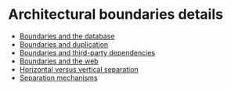 <!-- generated by markdown-notes-tree -->

# Architectural boundaries details

<!-- optional markdown-notes-tree directory description starts here -->

<!-- optional markdown-notes-tree directory description ends here -->

-   [Boundaries and the database](Boundaries-database.md)
-   [Boundaries and duplication](Boundaries-duplication.md)
-   [Boundaries and third-party dependencies](Boundaries-third-party-dependencies.md)
-   [Boundaries and the web](Boundaries-web.md)
-   [Horizontal versus vertical separation](Horizontal-vertical-separation.md)
-   [Separation mechanisms](Separation-mechanisms.md)
